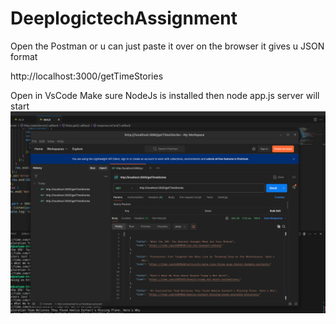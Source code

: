 # DeeplogictechAssignment

Open the Postman or u can just paste it over on the browser it gives u JSON format

http://localhost:3000/getTimeStories

Open in VsCode 
Make sure NodeJs is installed 
then node app.js
server will start 
![ss.png](ss.png)
